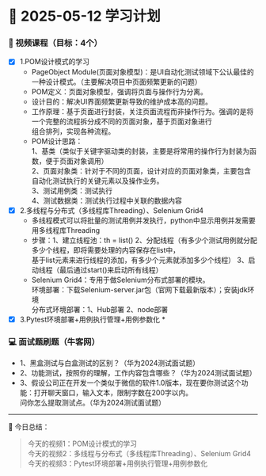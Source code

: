 # 📆 2025-05-12 学习计划

### 🎥 视频课程（目标：4个）

- [x] 1.POM设计模式的学习
    * PageObject Module(页面对象模型)：是UI自动化测试领域下公认最佳的一种设计模式。（主要解决项目中页面频繁更新的问题）<br/>
    * POM定义：页面对象模型，强调将页面与操作行为分离。
    * 设计目的：解决UI界面频繁更新导致的维护成本高的问题。
    * 工作原理：基于页面进行封装，关注页面流程而非操作行为。强调的是将一个完整的流程拆分成不同的页面对象，基于页面对象进行<br/>
      组合排列，实现各种流程。
    * POM设计思路：<br/>
    1、基类（类似于关键字驱动类的封装，主要是将常用的操作行为封装为函数，便于页面对象调用）<br/>
    2、页面对象类：针对于不同的页面，设计对应的页面对象类，主要包含自动化测试执行的关键元素以及操作业务。<br/>
    3、测试用例类：测试执行<br/>
    4、测试数据类：测试执行过程中关联的数据内容
- [x] 2.多线程与分布式（多线程库Threading）、Selenium Grid4
    * 多线程模式可以将批量的测试用例并发执行，python中显示用例并发需要用多线程库Threading
    * 步骤：1、建立线程池：th = list()   2、分配线程（有多少个测试用例就分配多少个线程，即将需要处理的内容保存在list中，<br/>
    基于list元素来进行线程的添加，有多少个元素就添加多少个线程）  3、启动线程（最后通过start()来启动所有线程）
    * Selenium Grid4：专用于做Selenium分布式部署的模块。<br/>
    环境部署：下载Selenium-server.jar包（官网下载最新版本）；安装jdk环境<br/>
    分布式环境部署：1、Hub部署   2、node部署
- [x] 3.Pytest环境部署+用例执行管理+用例参数化
    * 

### 💻 面试题刷题（牛客网）

* 1、黑盒测试与白盒测试的区别？（华为2024测试面试题）
* 2、功能测试，按照你的理解，工作内容包含哪些？（华为2024测试面试题）
* 3、假设公司正在开发一个类似于微信的软件1.0版本，现在要你测试这个功能：打开聊天窗口，输入文本，限制字数在200字以内。<br/>
问你怎么提取测试点。（华为2024测试面试题）

---

📝 今日总结：
> 今天的视频1：POM设计模式的学习<br/>
  今天的视频2：多线程与分布式（多线程库Threading）、Selenium Grid4<br/>
  今天的视频3：Pytest环境部署+用例执行管理+用例参数化
